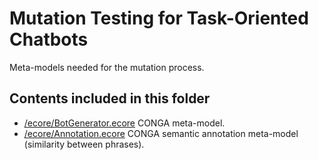 # Mutation Testing for Task-Oriented Chatbots

Meta-models needed for the mutation process. 

## Contents included in this folder

- [/ecore/BotGenerator.ecore](https://github.com/gomezabajo/MuTChatbots/blob/main/ecore/BotGenerator.ecore) CONGA meta-model.
- [/ecore/Annotation.ecore](https://github.com/gomezabajo/MuTChatbots/blob/main/ecore/Annotation.ecore) CONGA semantic annotation meta-model (similarity between phrases).
